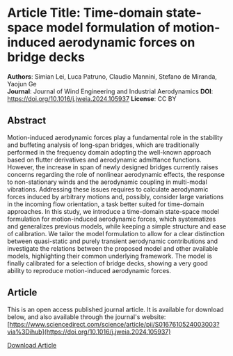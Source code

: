 # Article Title: Time-domain state-space model formulation of motion-induced aerodynamic forces on bridge decks
**Authors**: Simian Lei, Luca Patruno, Claudio Mannini, Stefano de Miranda, Yaojun Ge  
**Journal**: Journal of Wind Engineering and Industrial Aerodynamics
**DOI**: https://doi.org/10.1016/j.jweia.2024.105937 
**License**: CC BY

## Abstract
Motion-induced aerodynamic forces play a fundamental role in the stability and buffeting analysis of long-span bridges, which are traditionally performed in the frequency domain adopting the well-known approach based on flutter derivatives and aerodynamic admittance functions. However, the increase in span of newly designed bridges currently raises concerns regarding the role of nonlinear aerodynamic effects, the response to non-stationary winds and the aerodynamic coupling in multi-modal vibrations. Addressing these issues requires to calculate aerodynamic forces induced by arbitrary motions and, possibly, consider large variations in the incoming flow orientation, a task better suited for time-domain approaches. In this study, we introduce a time-domain state-space model formulation for motion-induced aerodynamic forces, which systematizes and generalizes previous models, while keeping a simple structure and ease of calibration. We tailor the model formulation to allow for a clear distinction between quasi-static and purely transient aerodynamic contributions and investigate the relations between the proposed model and other available models, highlighting their common underlying framework. The model is finally calibrated for a selection of bridge decks, showing a very good ability to reproduce motion-induced aerodynamic forces.

## Article
This is an open access published journal article. It is available for download below, and also available through the journal's website:  
[https://www.sciencedirect.com/science/article/pii/S0167610524003003?via%3Dihub](https://doi.org/10.1016/j.jweia.2024.105937)

[Download Article](Time-domain-state-space-model-formulation-of-motion-induced-aerodynamic-forces-on-bridge-decks.pdf)

